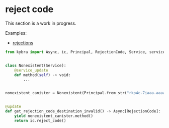 # reject code

This section is a work in progress.

Examples:

-   [rejections](https://github.com/demergent-labs/kybra/tree/main/examples/rejections)

```python
from kybra import Async, ic, Principal, RejectionCode, Service, service_update, update, void


class Nonexistent(Service):
    @service_update
    def method(self) -> void:
        ...


nonexistent_canister = Nonexistent(Principal.from_str("rkp4c-7iaaa-aaaaa-aaaca-cai"))


@update
def get_rejection_code_destination_invalid() -> Async[RejectionCode]:
    yield nonexistent_canister.method()
    return ic.reject_code()
```
